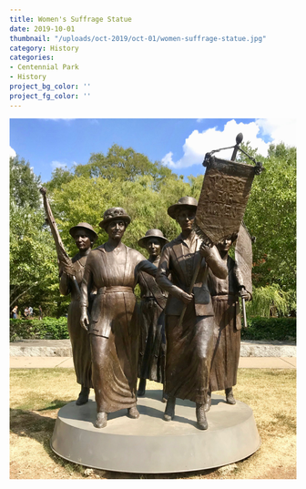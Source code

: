 ```yaml
---
title: Women's Suffrage Statue
date: 2019-10-01
thumbnail: "/uploads/oct-2019/oct-01/women-suffrage-statue.jpg"
category: History
categories:
- Centennial Park
- History
project_bg_color: ''
project_fg_color: ''
---
```


![Women Suffrage Statue](/uploads/oct-2019/oct-01/women-suffrage-statue.jpg)

